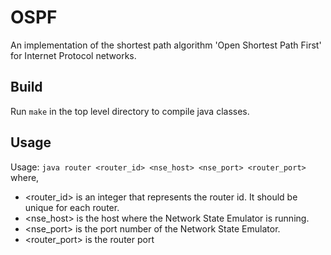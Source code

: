 # OSPF
An implementation of the shortest path algorithm 'Open Shortest Path First' for Internet Protocol networks.

## Build
Run `make` in the top level directory to compile java classes. 

## Usage
Usage: `java router <router_id> <nse_host> <nse_port> <router_port>`
where, 
* <router_id> is an integer that represents the router id. It should be unique for each router.
* <nse_host> is the host where the Network State Emulator is running.
* <nse_port> is the port number of the Network State Emulator.
* <router_port> is the router port
